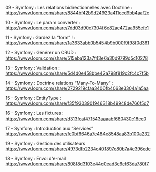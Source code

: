 09 - Symfony : Les relations bidirectionnelles avec Doctrine :
https://www.loom.com/share/8844bf42b9d24923a411ecd9bb4aaf2c


10 - Symfony : Le param converter :
https://www.loom.com/share/7dd03d90c7304f6e82ae472aa955efe1


11 - Symfony : Gardez la “form” ! :
https://www.loom.com/share/1a3633abb0b5454b9b000f9f98f0d361


12 - Symfony : Générer un CRUD :
https://www.loom.com/share/515eba123a7f43e6a30d9799d5c10278


13 - Symfony : Validation :
https://www.loom.com/share/5d4d0e458bbe42a798f819c2fc4c7f5b


14 - Symfony : Doctrine relations “Many-To-Many” :
https://www.loom.com/share/2729219cfaa3406fb4063e3304a1a5aa

15 - Symfony : EntityType :
https://www.loom.com/share/f35f9303901946318b49948de766f5d7


16 - Symfony : Les fixtures :
https://www.loom.com/share/d313fcaf471543aaaabf680430c18ee0


17 - Symfony : Introduction aux “Services”
https://www.loom.com/share/fe0bf6646a7e484e8548aa83b100a232

19 - Symfony : Gestion des utilisateurs
https://www.loom.com/share/4973dfb2234c401897e80b7a4e396ede

18 - Symfony : Envoi d’e-mail
https://www.loom.com/share/808f8d3103e44c0ead3c6cf63da780f7